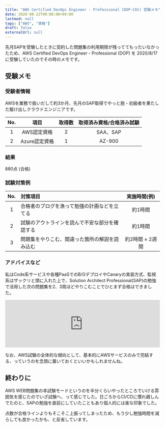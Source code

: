 ```yaml
---
title: "AWS Certified DevOps Engineer - Professional (DOP-C01) 受験メモ"
date: 2020-08-22T00:00:00+09:00
lastmod: null
tags: ["AWS", "資格"]
draft: false
externalUrl: null
---
```


先月SAPを受験したときに契約した問題集の利用期限が残っててもったいなかったため、AWS Certified DevOps Engineer - Professional (DOP) を 2020/8/17 に受験していたのでその時のメモです。

## 受験メモ

### 受験者情報

AWSを業務で扱いだして約3か月、先月のSAP取得でやっと脱・初級者を果たした駆け出しクラウドエンジニアです。

|No.|項目|取得数|取得済み資格/合格済み試験|
|:---:|:---:|:---:|:---:|
|1|AWS認定資格|2|SAA、SAP|
|2|Azure認定資格|1|AZ-900|

### 結果

880点 (合格)

### 試験対策例

|No.|対策項目|実施時間(例)|
|:---:|:---|:---:|
|1|合格者のブログを漁って勉強の計画などを立てる|約1時間|
|2|試験のアウトラインを読んで不安な部分を確認する|約1時間|
|3|問題集をやりこむ、間違った箇所の解説を読み込む|約2時間 × 2週間|

### アドバイスなど

私はCode系サービスや各種PaaSでのB/GデプロイやCanaryの実装方式、監視系はザックリと頭に入れた上で、Solution Architect Professional(SAP)の勉強で活用した次の問題集を2、3周ほどやりこむことでひとまず合格はできました。

<iframe class="hatenablogcard" style="width:100%;height:155px;max-width:680px;" src="https://hatenablog-parts.com/embed?url=https://aws.koiwaclub.com" frameborder="0" scrolling="no"></iframe>

なお、AWS試験の全体的な傾向として、基本的にAWSサービスのみで完結する、っていうのを念頭に置いておくといいかもしれませんね。

## 終わりに

AWS WEB問題集の本試験モードというのを半分くらいやったところでいける雰囲気を感じたのでいざ試験へ、って感じでした。日ごろからCI/CDに慣れ親しんでたのと、SAPの勉強を直前にしていたこともあり個人的には楽な印象でした。

点数が合格ラインよりもそこそこ上振ってしまったため、もう少し勉強時間を減らしても良かったかも、と反省しています。
